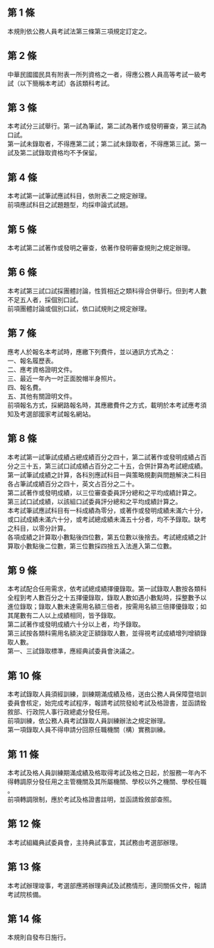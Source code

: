 第 1 條
-------
本規則依公務人員考試法第三條第三項規定訂定之。

第 2 條
-------
中華民國國民具有附表一所列資格之一者，得應公務人員高等考試一級考  
試（以下簡稱本考試）各該類科考試。

第 3 條
-------
本考試分三試舉行。第一試為筆試，第二試為著作或發明審查，第三試為  
口試。  
第一試未錄取者，不得應第二試；第二試未錄取者，不得應第三試。第一  
試及第二試錄取資格均不予保留。

第 4 條
-------
本考試第一試筆試應試科目，依附表二之規定辦理。  
前項應試科目之試題題型，均採申論式試題。

第 5 條
-------
本考試第二試著作或發明之審查，依著作發明審查規則之規定辦理。

第 6 條
-------
本考試第三試口試採團體討論，性質相近之類科得合併舉行。但到考人數  
不足五人者，採個別口試。  
前項團體討論或個別口試，依口試規則之規定辦理。

第 7 條
-------
應考人於報名本考試時，應繳下列費件，並以通訊方式為之：  
一、報名履歷表。  
二、應考資格證明文件。  
三、最近一年內一吋正面脫帽半身照片。  
四、報名費。  
五、其他有關證明文件。  
前項報名方式，採網路報名時，其應繳費件之方式，載明於本考試應考須  
知及考選部國家考試報名網站。

第 8 條
-------
本考試第一試筆試成績占總成績百分之四十，第二試著作或發明成績占百  
分之三十五，第三試口試成績占百分之二十五，合併計算為考試總成績。  
第一試筆試成績之計算，各科別應試科目一與策略規劃與問題解決二科目  
各占筆試成績百分之四十，英文占百分之二十。  
第二試著作或發明成績，以三位審查委員評分總和之平均成績計算之。  
第三試口試成績，以該組口試委員評分總和之平均成績計算之。  
本考試筆試應試科目有一科成績為零分，或著作或發明成績未滿六十分，  
或口試成績未滿六十分，或考試總成績未滿五十分者，均不予錄取。缺考  
之科目，以零分計算。  
各項成績之計算取小數點後四位數，第五位數以後捨去。考試總成績之計  
算取小數點後二位數，第三位數採四捨五入法進入第二位數。

第 9 條
-------
本考試配合任用需求，依考試總成績擇優錄取。第一試錄取人數按各類科  
全程到考人數百分之十五擇優錄取，錄取人數如遇小數點時，採整數予以  
進位錄取；錄取人數未達需用名額三倍者，按需用名額三倍擇優錄取；如  
其尾數有二人以上成績相同，皆予錄取。  
第二試著作或發明成績六十分以上者，均予錄取。  
第三試按各類科需用名額決定正額錄取人數，並得視考試成績增列增額錄  
取人數。  
第一、三試錄取標準，應經典試委員會決議之。

第 10 條
--------
本考試錄取人員須經訓練，訓練期滿成績及格，送由公務人員保障暨培訓  
委員會核定，始完成考試程序，報請考試院發給考試及格證書，並函請銓  
敘部、行政院人事行政總處分發任用。  
前項訓練，依公務人員考試錄取人員訓練辦法之規定辦理。  
第一項錄取人員不得申請分回原任職機關（構）實務訓練。

第 11 條
--------
本考試及格人員訓練期滿成績及格取得考試及格之日起，於服務一年內不  
得轉調原分發任用之主管機關及其所屬機關、學校以外之機關、學校任職  
。  
前項轉調限制，應於考試及格證書註明，並函請銓敘部查照。

第 12 條
--------
本考試組織典試委員會，主持典試事宜，其試務由考選部辦理。

第 13 條
--------
本考試辦理竣事，考選部應將辦理典試及試務情形，連同關係文件，報請  
考試院核備。

第 14 條
--------
本規則自發布日施行。

